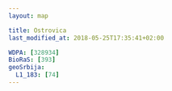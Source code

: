 ```yaml
---
layout: map

title: Ostrovica
last_modified_at: 2018-05-25T17:35:41+02:00

WDPA: [328934]
BioRaS: [393]
geoSrbija:
  L1_183: [74]
---
```

